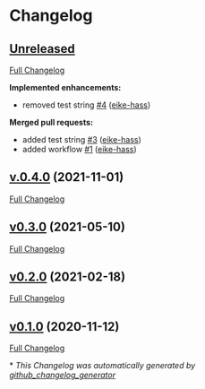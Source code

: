 # Changelog

## [Unreleased](https://github.com/eike-hass/identity.rs/tree/HEAD)

[Full Changelog](https://github.com/eike-hass/identity.rs/compare/v.0.4.0...HEAD)

**Implemented enhancements:**

- removed test string [\#4](https://github.com/eike-hass/identity.rs/pull/4) ([eike-hass](https://github.com/eike-hass))

**Merged pull requests:**

- added test string [\#3](https://github.com/eike-hass/identity.rs/pull/3) ([eike-hass](https://github.com/eike-hass))
- added workflow [\#1](https://github.com/eike-hass/identity.rs/pull/1) ([eike-hass](https://github.com/eike-hass))

## [v.0.4.0](https://github.com/eike-hass/identity.rs/tree/v.0.4.0) (2021-11-01)

[Full Changelog](https://github.com/eike-hass/identity.rs/compare/v0.3.0...v.0.4.0)

## [v0.3.0](https://github.com/eike-hass/identity.rs/tree/v0.3.0) (2021-05-10)

[Full Changelog](https://github.com/eike-hass/identity.rs/compare/v0.2.0...v0.3.0)

## [v0.2.0](https://github.com/eike-hass/identity.rs/tree/v0.2.0) (2021-02-18)

[Full Changelog](https://github.com/eike-hass/identity.rs/compare/v0.1.0...v0.2.0)

## [v0.1.0](https://github.com/eike-hass/identity.rs/tree/v0.1.0) (2020-11-12)

[Full Changelog](https://github.com/eike-hass/identity.rs/compare/360bf5ce64a7f418249cdeadccb22b9aea7daeb6...v0.1.0)



\* *This Changelog was automatically generated by [github_changelog_generator](https://github.com/github-changelog-generator/github-changelog-generator)*

